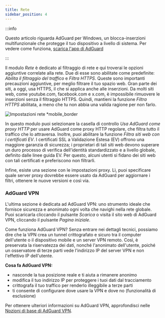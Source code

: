 ```yaml
---
title: Rete
sidebar_position: 4
---
```


:::info

Questo articolo riguarda AdGuard per Windows, un blocca-inserzioni multifunzionale che protegge il tuo dispositivo a livello di sistema. Per vedere come funziona, [scarica l'app di AdGuard](https://agrd.io/download-kb-adblock)

:::

Il modulo _Rete_ è dedicato al filtraggio di rete e qui troverai le opzioni aggiuntive correlate alla rete. Due di esse sono abilitate come predefinite: _Abilita il filtraggio del traffico_ e _Filtra HTTPS_. Queste sono importanti precauzioni aggiuntive, per meglio filtrare il tuo spazio web. Gran parte dei siti, a oggi, usa HTTPS, il che si applica anche alle inserzioni. Da molti siti web, come youtube.com, facebook.com e x.com, è impossibile rimuovere le inserzioni senza il filtraggio HTTPS. Quindi, mantieni la funzione _Filtra HTTPS_ abilitata, a meno che tu non abbia una valida ragione per non farlo.

![Impostazioni rete \*mobile\_border](https://cdn.adtidy.org/content/kb/ad_blocker/windows/overview/network-settings.png)

In questo modulo puoi selezionare la casella di controllo _Usa AdGuard come proxy HTTP_ per usare AdGuard come proxy HTTP regolare, che filtra tutto il traffico che lo attraversa. Inoltre, puoi abilitare la funzione _Filtra siti web con i certificati EV_. I certificati SSL a Validazione Estesa (EV) offrono una maggiore garanzia di sicurezza; i proprietari di tali siti web devono superare un duro processo di verifica dell'identità standardizzato e a livello globale, definito dalle linee guida EV. Per questo, alcuni utenti si fidano dei siti web con tali certificati e preferiscono non filtrarli.

Infine, esiste una sezione con le impostazioni proxy. Lì, puoi specificare quale server proxy dovrebbe essere usato da AdGuard per aggiornare i filtri, ottenere le nuove versioni e così via.

### AdGuard VPN

L'ultima sezione è dedicata ad AdGuard VPN: uno strumento ideale che fornisce sicurezza e anonimato ogni volta che navighi nella rete globale. Puoi scaricarla cliccando il pulsante _Scarica_ o visita il sito web di AdGuard VPN, cliccando il pulsante _Pagina iniziale_.

Come funziona AdGuard VPN? Senza entrare nei dettagli tecnici, possiamo dire che la VPN crea un tunnel crittografato e sicuro tra il computer dell'utente o il dispositivo mobile e un server VPN remoto. Così, è preservata la riservatezza dei dati, nonché l'anonimato dell'utente, poiché un osservatore di terze parti vede l'indirizzo IP del server VPN e non l'effettivo IP dell'utente.

**Cosa fa AdGuard VPN:**

- nasconde la tua posizione reale e ti aiuta a rimanere anonimo
- modifica il tuo indirizzo IP per proteggere i tuoi dati dal tracciamento
- crittografa il tuo traffico per renderlo illeggibile a terze parti
- ti consente di configurare dove usare la VPN e dove no (funzionalità di esclusione)

Per ottenere ulteriori informazioni su AdGuard VPN, approfondisci nelle [Nozioni di base di AdGuard VPN](https://adguard-vpn.com/kb/).
